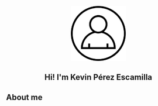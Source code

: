 <div align="center" width="auto">
    <img src="./Images/perfil.png" width="150" height="150"/>
    <br/>
    <h2>Hi! I'm Kevin Pérez Escamilla</h2>

</div>

## About me
